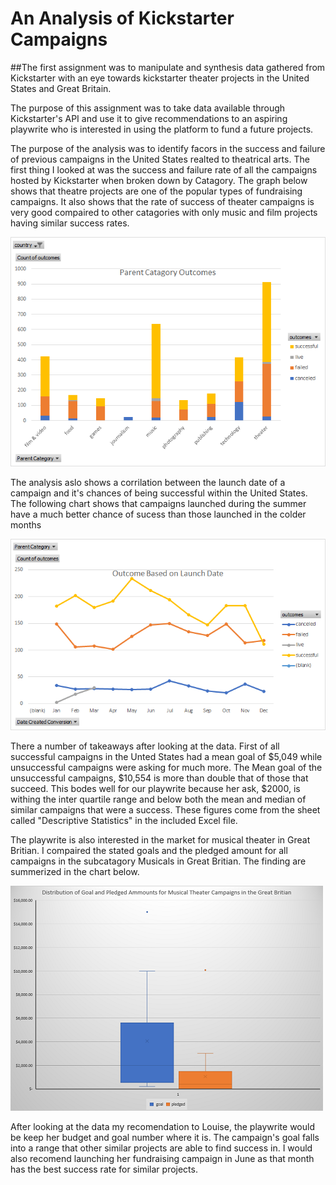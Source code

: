 # An Analysis of Kickstarter Campaigns

##The first assignment was to manipulate and synthesis data gathered from Kickstarter with an eye towards kickstarter theater projects in the United States and Great Britain.

The purpose of this assignment was to take data available through Kickstarter's API and use it to give recommendations to an aspiring playwrite who is interested in using the platform to fund a future projects.

The purpose of the analysis was to identify facors in the success and failure of previous campaigns in the United States realted to theatrical arts. The first thing I looked at was the success and failure rate of all the campaigns hosted by Kickstarter when broken down by Catagory. The graph below shows that theatre projects are one of the popular types of fundraising campaigns. It also shows that the rate of success of theater campaigns is very good compaired to other catagories with only music and film projects having similar success rates.

![Parent Category Outcome Chart](https://github.com/JSmith1826/demo/blob/522690c313d9c38d7b9db8dfb41bd817508553d1/Parent%20Category%20Outcomes%20Chart.png)

The analysis aslo shows a corrilation between the launch date of a campaign and it's chances of being successful within the United States. The following chart shows that campaigns launched during the summer have a much better chance of sucess than those launched in the colder months

![Outcome Based on Launch Data Chart](https://github.com/JSmith1826/demo/blob/522690c313d9c38d7b9db8dfb41bd817508553d1/Outcome%20Based%20on%20Launch%20Date%20Chart.png)

There a number of takeaways after looking at the data. First of all successful campaigns in the Unted States had a mean goal of $5,049 while unsuccessful campaigns were asking for much more. The Mean goal of the unsuccessful campaigns, $10,554 is more than double that of those that succeed. This bodes well for our playwrite because her ask, $2000, is withing the inter quartile range and below both the mean and median of similar campaigns that were a success. These figures come from the sheet called "Descriptive Statistics" in the included Excel file.

The playwrite is also interested in the market for musical theater in Great Britian. I compaired the stated goals and the pledged amount for all campaigns in the subcatagory Musicals in Great Britian. The finding are summerized in the chart below.

![GB Goal](https://github.com/JSmith1826/demo/blob/522690c313d9c38d7b9db8dfb41bd817508553d1/GB%20Goal%20and%20Pledge%20Chart.png)

After looking at the data my recomendation to Louise, the playwrite would be keep her budget and goal number where it is. The campaign's goal falls into a range that other similar projects are able to find success in. I would also recomend launching her fundraising campaign in June as that month has the best success rate for similar projects.
